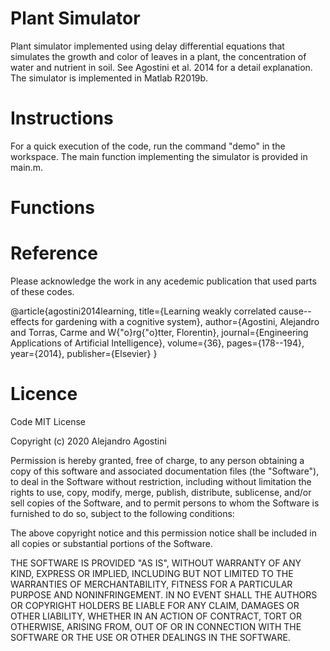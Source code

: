 # Plant Simulator

Plant simulator implemented using delay differential equations that simulates the growth and color of leaves in a plant, the concentration of water and nutrient in soil. See Agostini et al. 2014 for a detail explanation. The simulator is implemented in Matlab R2019b. 

# Instructions

For a quick execution of the code, run the command "demo" in the workspace. The main function implementing the simulator is provided in main.m.

# Functions



# Reference
Please acknowledge the work in any acedemic publication that used parts of these codes.

@article{agostini2014learning,
  title={Learning weakly correlated cause--effects for gardening with a cognitive system},
  author={Agostini, Alejandro and Torras, Carme and W{\"o}rg{\"o}tter, Florentin},
  journal={Engineering Applications of Artificial Intelligence},
  volume={36},
  pages={178--194},
  year={2014},
  publisher={Elsevier}
}


# Licence

Code
MIT License

Copyright (c) 2020 Alejandro Agostini

Permission is hereby granted, free of charge, to any person obtaining a copy of this software and associated documentation files (the "Software"), to deal in the Software without restriction, including without limitation the rights to use, copy, modify, merge, publish, distribute, sublicense, and/or sell copies of the Software, and to permit persons to whom the Software is furnished to do so, subject to the following conditions:

The above copyright notice and this permission notice shall be included in all copies or substantial portions of the Software.

THE SOFTWARE IS PROVIDED "AS IS", WITHOUT WARRANTY OF ANY KIND, EXPRESS OR IMPLIED, INCLUDING BUT NOT LIMITED TO THE WARRANTIES OF MERCHANTABILITY, FITNESS FOR A PARTICULAR PURPOSE AND NONINFRINGEMENT. IN NO EVENT SHALL THE AUTHORS OR COPYRIGHT HOLDERS BE LIABLE FOR ANY CLAIM, DAMAGES OR OTHER LIABILITY, WHETHER IN AN ACTION OF CONTRACT, TORT OR OTHERWISE, ARISING FROM, OUT OF OR IN CONNECTION WITH THE SOFTWARE OR THE USE OR OTHER DEALINGS IN THE SOFTWARE.
